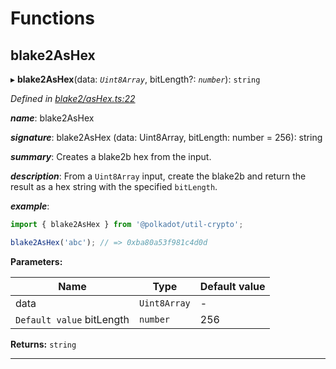 

# Functions

<a id="blake2ashex"></a>

##  blake2AsHex

▸ **blake2AsHex**(data: *`Uint8Array`*, bitLength?: *`number`*): `string`

*Defined in [blake2/asHex.ts:22](https://github.com/polkadot-js/common/blob/fbd6c1e/packages/util-crypto/src/blake2/asHex.ts#L22)*

*__name__*: blake2AsHex

*__signature__*: blake2AsHex (data: Uint8Array, bitLength: number = 256): string

*__summary__*: Creates a blake2b hex from the input.

*__description__*: From a `Uint8Array` input, create the blake2b and return the result as a hex string with the specified `bitLength`.

*__example__*:   

```javascript
import { blake2AsHex } from '@polkadot/util-crypto';

blake2AsHex('abc'); // => 0xba80a53f981c4d0d
```

**Parameters:**

| Name | Type | Default value |
| ------ | ------ | ------ |
| data | `Uint8Array` | - |
| `Default value` bitLength | `number` | 256 |

**Returns:** `string`

___

